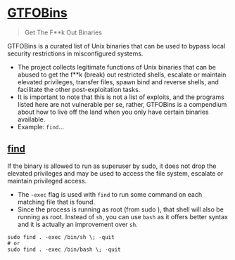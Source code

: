 # [GTFOBins](https://gtfobins.github.io/)
> Get The F**k Out Binaries

GTFOBins is a curated list of Unix binaries that can be used to bypass local security restrictions in misconfigured systems.
- The project collects legitimate functions of Unix binaries that can be abused to get the f**k (break) out restricted shells, escalate or maintain elevated privileges, transfer files, spawn bind and reverse shells, and facilitate the other post-exploitation tasks.
- It is important to note that this is not a list of exploits, and the programs listed here are not vulnerable per se, rather, GTFOBins is a compendium about how to live off the land when you only have certain binaries available.
- Example: `find`...

## [find](https://gtfobins.github.io/gtfobins/find/)

If the binary is allowed to run as superuser by sudo, it does not drop the elevated privileges and may be used to access the file system, escalate or maintain privileged access.
- The `-exec` flag is used with `find` to run some command on each matching file that is found.
- Since the process is running as root (from sudo ), that shell will also be running as root. Instead of `sh`, you can use `bash` as it offers better syntax and it is actually an improvement over `sh`.
```
sudo find . -exec /bin/sh \; -quit
# or
sudo find . -exec /bin/bash \; -quit
```
